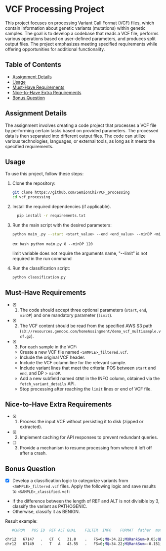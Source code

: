 # VCF Processing Project

This project focuses on processing Variant Call Format (VCF) files, which contain information about genetic variants (mutations) within genetic samples. The goal is to develop a codebase that reads a VCF file, performs various operations based on user-defined parameters, and produces split output files. The project emphasizes meeting specified requirements while offering opportunities for additional functionality.

## Table of Contents
- [Assignment Details](#assignment-details)
- [Usage](#usage)
- [Must-Have Requirements](#must-have-requirements)
- [Nice-to-Have Extra Requirements](#nice-to-have-extra-requirements)
- [Bonus Question](#bonus-question)

## Assignment Details

The assignment involves creating a code project that processes a VCF file by performing certain tasks based on provided parameters. The processed data is then separated into different output files. The code can utilize various technologies, languages, or external tools, as long as it meets the specified requirements.

## Usage

To use this project, follow these steps:

1. Clone the repository:

   ```bash
   git clone https://github.com/SemionChi/VCF_processing
   cd vcf_processing

2. Install the required dependencies (if applicable).
   ```bash
     pip install -r requirements.txt
     ```
3. Run the main script with the desired parameters:

   ```bash
   python main_.py --start <start_value> --end <end_value> --minDP <minDP_value> limit <limit_value>
   ```
   
     ex: 
       ```bash
        python main.py 8 --minDP 120
        ```
     
   limit variable does not require the arguments name, "--limit" is not required in the run command
  
4. Run the classification script:

   ```bash
   python classification.py
   ```

## Must-Have Requirements

- [x] 1. The code should accept three optional parameters (`start`, `end`, `minDP`) and one mandatory parameter (`limit`).
- [x] 2. The VCF content should be read from the specified AWS S3 path (`s3://resources.genoox.com/homeAssingment/demo_vcf_multisample.vcf.gz`).
- [x] 3. For each sample in the VCF:
   - Create a new VCF file named `<SAMPLE>_filtered.vcf`.
   - Include the original VCF header.
   - Include the VCF column line for the relevant sample.
   - Include variant lines that meet the criteria: POS between `start` and `end`, and DP > `minDP`.
   - Add a new subfield named `GENE` in the INFO column, obtained via the `fetch_variant_details` API.
   - Stop processing after reaching the `limit` lines or end of VCF file.

## Nice-to-Have Extra Requirements

- [x] 1. Process the input VCF without persisting it to disk (zipped or extracted).
- [x] 2. Implement caching for API responses to prevent redundant queries.
- [ ] 3. Provide a mechanism to resume processing from where it left off after a crash.


## Bonus Question

- [x] Develop a classification logic to categorize variants from `<SAMPLE>_filtered.vcf` files. Apply the following logic and save results to `<SAMPLE>_classified.vcf`:
- If the difference between the length of REF and ALT is not divisible by 3, classify the variant as PATHOGENIC.
- Otherwise, classify it as BENIGN.

Result example:
```bash
   #CHROM	POS	ID	REF	ALT	QUAL	FILTER	INFO	FORMAT	father	mother	proband

chr12	67147	.	CT	C	31.8	.	FS=0;MQ=34.22;MQRankSum=0.05;QD=1.51;ReadPosRankSum=0.854;SOR=0.693;FractionInformativeReads=1;DP=21;AF=0.5;AN=2;AC=1;GENE=FAM138D;CLASSIFICATION=PATHOGENIC;	GT:AD:AF:DP:GQ:PL:SB	./.:.:.:.:.:.:.	./.:.:.:.:.:.:.	0/1:18,3:0.143:21:72:72,0,1180:7,11,1,2
chr12	67149	.	T	A	43.55	.	FS=0;MQ=34.22;MQRankSum=-0.151;QD=2.07;ReadPosRankSum=0.854;SOR=0.693;FractionInformativeReads=1;DP=21;AF=0.5;AN=2;AC=1;GENE=FAM138D;CLASSIFICATION=BENGIN;	GT:AD:AF:DP:GQ:PL:SB	./.:.:.:.:.:.:.	./.:.:.:.:.:.:.	0/1:18,3:0.143:21:72:72,0,1180:7,11,1,2
```
